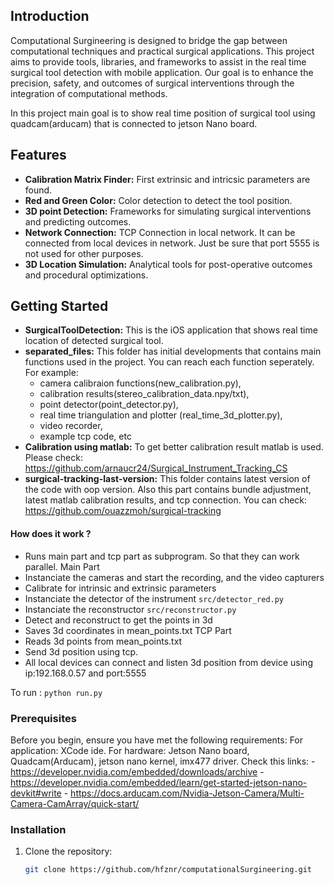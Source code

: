 ## Introduction

Computational Surgineering is designed to bridge the gap between computational techniques and practical surgical applications.
This project aims to provide tools, libraries, and frameworks to assist in the real time surgical tool detection with mobile application. Our goal is to enhance the precision, safety, and outcomes of surgical interventions through the integration of computational methods.

In this project main goal is to show real time position of surgical tool using quadcam(arducam) that is connected to jetson Nano board.

## Features
- **Calibration Matrix Finder:** First extrinsic and intricsic parameters are found.
- **Red and Green Color:** Color detection to detect the tool position.
- **3D point Detection:** Frameworks for simulating surgical interventions and predicting outcomes.
- **Network Connection:** TCP Connection in local network. It can be connected from local devices in network. Just be sure that port 5555 is not used for other purposes.
- **3D Location Simulation:** Analytical tools for post-operative outcomes and procedural optimizations.
  

## Getting Started

- **SurgicalToolDetection:** This is the iOS application that shows real time location of detected surgical tool.
- **separated_files:** This folder has initial developments that contains main functions used in the project. You can reach each function seperately.
  For example:
  - camera calibraion functions(new_calibration.py),
  - calibration results(stereo_calibration_data.npy/txt),
  - point detector(point_detector.py),
  - real time triangulation and plotter (real_time_3d_plotter.py),
  - video recorder,
  - example tcp code, etc
- **Calibration using matlab:** To get better calibration result matlab is used. Please check: https://github.com/arnaucr24/Surgical_Instrument_Tracking_CS
- **surgical-tracking-last-version:** This folder contains latest version of the code with oop version. Also this part contains bundle adjustment, latest matlab calibration results, and tcp connection. You can check: https://github.com/ouazzmoh/surgical-tracking

#### How does it work ?

* Runs main part and tcp part as subprogram. So that they can work parallel.
Main Part
* Instanciate the cameras and start the recording, and the video capturers
* Calibrate for intrinsic and extrinsic parameters
* Instanciate the detector of the instrument `src/detector_red.py`
* Instanciate the reconstructor `src/reconstructor.py`
* Detect and reconstruct to get the points in 3d
* Saves 3d coordinates in mean_points.txt
TCP Part
* Reads 3d points from mean_points.txt
* Send 3d position using tcp.
* All local devices can connect and listen 3d position from device using ip:192.168.0.57 and port:5555

To run :
`python run.py`


### Prerequisites

Before you begin, ensure you have met the following requirements:
For application: XCode ide. 
For hardware: Jetson Nano board, Quadcam(Arducam), jetson nano kernel, imx477 driver.
        Check this links: 
        - https://developer.nvidia.com/embedded/downloads/archive
        - https://developer.nvidia.com/embedded/learn/get-started-jetson-nano-devkit#write
        - https://docs.arducam.com/Nvidia-Jetson-Camera/Multi-Camera-CamArray/quick-start/


### Installation

1. Clone the repository:
   ```bash
   git clone https://github.com/hfznr/computationalSurgineering.git
